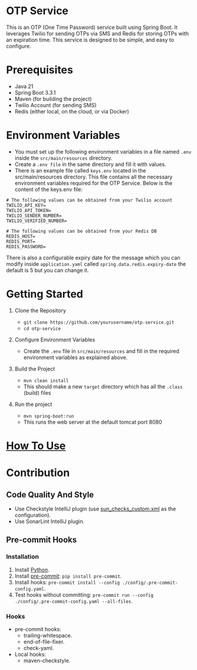 # OTP Service
This is an OTP (One Time Password) service built using Spring Boot. It leverages Twilio for sending OTPs via SMS and Redis for storing OTPs with an expiration time. This service is designed to be simple, and easy to configure.


# Prerequisites
- Java 21
- Spring Boot 3.3.1
- Maven (for building the project)
- Twilio Account (for sending SMS)
- Redis (either local, on the cloud, or via Docker)


# Environment Variables
- You must set up the following environment variables in a file named `.env` inside the `src/main/resources` directory.
- Create a `.env file` in the same directory and fill it with values.
- There is an example file called `keys.env` located in the src/main/resources directory. This file contains all the necessary environment variables required for the OTP Service. Below is the content of the keys.env file:
```
# The following values can be obtained from your Twilio account
TWILIO_API_KEY=
TWILIO_API_TOKEN=
TWILIO_SENDER_NUMBER=
TWILIO_VERIFIED_NUMBER=

# The following values can be obtained from your Redis DB
REDIS_HOST=
REDIS_PORT=
REDIS_PASSWORD=
```
There is also a configurable expiry date for the message which you can modify inside `application.yaml` called `spring.data.redis.expiry-date` the default is 5 but you can change it.


# Getting Started
1. Clone the Repository
   - ```git clone https://github.com/yourusername/otp-service.git```
   - ```cd otp-service```
2. Configure Environment Variables
   - Create the ```.env``` file in ```src/main/resources``` and fill in the required environment variables as explained above.
3. Build the Project
   - ```mvn clean install```
   - This should make a new ```target``` directory which has all the ```.class``` (build) files

4. Run the project
   - ```mvn spring-boot:run```
   - This runs the web server at the default tomcat port 8080
# [How To Use](docs/usage.md)
# Contribution
## Code Quality And Style
- Use Checkstyle IntelliJ plugin (use [sun_checks_custom.xml](https://github.com/MohanadKh03/otp-service/blob/checkstyle/sun-config/config/checkstyle/sun_checks_custom.xml) as the configuration).
- Use SonarLint IntelliJ plugin.
## Pre-commit Hooks
### Installation
1. Install [Python](https://www.python.org/downloads/).
2. Install [pre-commit](https://pre-commit.com/): `pip install pre-commit`.
3. Install hooks: `pre-commit install --config ./config/.pre-commit-config.yaml`.
4. Test hooks without committing: `pre-commit run --config ./config/.pre-commit-config.yaml --all-files`.
### Hooks
- pre-commit hooks:
  - trailing-whitespace.
  - end-of-file-fixer.
  - check-yaml.
- Local hooks:
  - maven-checkstyle.
